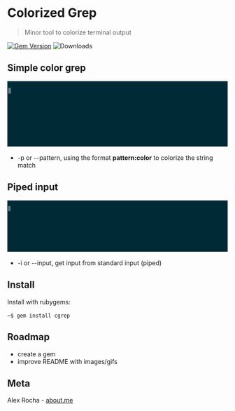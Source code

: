 # Colorized Grep
> Minor tool to colorize terminal output

[![Gem Version](https://badge.fury.io/rb/cgrep.svg)](https://badge.fury.io/rb/cgrep)
![Downloads](http://ruby-gem-downloads-badge.herokuapp.com/cgrep)

## Simple color grep

![demo](demo.gif)

* -p or --pattern, using the format **pattern:color** to colorize the string match

## Piped input

![demo-stdinput](demo-stdinput.gif)

* -i or --input, get input from standard input (piped)

## Install

Install with rubygems:
```
~$ gem install cgrep
```

## Roadmap

* create a gem
* improve README with images/gifs

## Meta

Alex Rocha - [about.me](http://about.me/alex.rochas)
